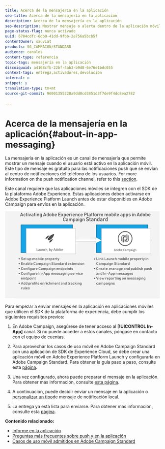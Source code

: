 ```yaml
---
title: Acerca de la mensajería en la aplicación
seo-title: Acerca de la mensajería en la aplicación
description: Acerca de la mensajería en la aplicación
seo-description: Mostrar mensaje o alerta dentro de la aplicación móvil con mensajería en la aplicación.
page-status-flag: nunca activado
uuid: 6784cdfc-6db9-41dd-9fbb-2e756a5bcb5f
contentOwner: sauviat
products: SG_CAMPAIGN/STANDARD
audience: canales
content-type: referencia
topic-tags: mensajería en la aplicación
discoiquuid: a4168cfb-22bf-4ab3-b9d8-6e76e1bdc055
context-tags: entrega,activadores,devolución
internal: n
snippet: y
translation-type: tm+mt
source-git-commit: 96001355220a9dd0cd3851d3f7de9f4dc8ea2782

---
```



# Acerca de la mensajería en la aplicación{#about-in-app-messaging}

La mensajería en la aplicación es un canal de mensajería que permite mostrar un mensaje cuando el usuario está activo en la aplicación móvil. Este tipo de mensaje es gratuito para las notificaciones push que se envían al centro de notificaciones del teléfono de los usuarios. For more information on the push notification channel, refer to this [section](../../channels/using/about-push-notifications.md).

Este canal requiere que las aplicaciones móviles se integren con el SDK de la plataforma Adobe Experience. Estas aplicaciones deben activarse en Adobe Experience Platform Launch antes de estar disponibles en Adobe Campaign para envíos en la aplicación.

![](assets/launch_campaign.png)

Para empezar a enviar mensajes en la aplicación en aplicaciones móviles que utilicen el SDK de la plataforma de experiencia, debe cumplir los siguientes requisitos previos:

1. En Adobe Campaign, asegúrese de tener acceso al **[!UICONTROL In-App]** canal. Si no puede acceder a estos canales, póngase en contacto con el equipo de cuentas.

1. Para aprovechar los casos de uso móvil en Adobe Campaign Standard con una aplicación de SDK de Experience Cloud, se debe crear una aplicación móvil en Adobe Experience Platform Launch y configurarla en Adobe Campaign Standard. Para obtener la guía paso a paso, consulte esta [página](https://helpx.adobe.com/campaign/kb/configuring-app-sdk.html).

1. Una vez configurado, ahora puede preparar el mensaje en la aplicación. Para obtener más información, consulte [esta página](../../channels/using/preparing-and-sending-an-in-app-message.md#preparing-your-in-app-message).

1. A continuación, puede decidir enviar un mensaje [](../../channels/using/customizing-an-in-app-message.md) en la aplicación o [personalizar un tipo](../../channels/using/customizing-an-in-app-message.md#customizing-a-local-notification-message-type)de mensaje de notificación local.

1. La entrega ya está lista para enviarse. Para obtener más información, consulte esta [página](../../channels/using/preparing-and-sending-an-in-app-message.md#sending-your-in-app-message).

**Contenido relacionado:**

* [Informe en la aplicación](../../reporting/using/in-app-report.md)
* [Preguntas más frecuentes sobre push y en la aplicación](https://helpx.adobe.com/campaign/kb/push_inapp_faq.html)
* [Casos de uso móvil admitidos en Adobe Campaign Standard](https://helpx.adobe.com/campaign/kb/configure-launch-rules-acs-use-cases.html)
